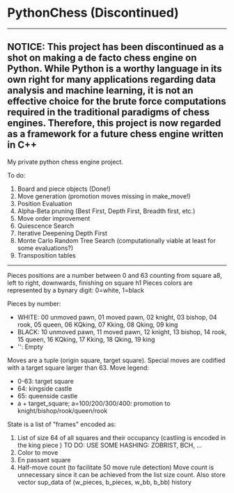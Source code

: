 # PythonChess (Discontinued)

---
NOTICE: This project has been discontinued as a shot on making a de facto chess engine on Python. While Python is a worthy language in its own right for many applications regarding data analysis and machine learning, it is not an effective choice for the brute force computations required in the traditional paradigms of chess engines.
Therefore, this project is now regarded as a framework for a future chess engine written in C++
---


My private python chess engine project.

To do:  
1. Board and piece objects (Done!)
2. Move generation (promotion moves missing in make_move!)
3. Position Evaluation
4. Alpha-Beta pruning (Best First, Depth First, Breadth first, etc.)
5. Move order improvement
6. Quiescence Search
7. Iterative Deepening Depth First
8. Monte Carlo Random Tree Search (computationally viable at least for some evaluations?)
9. Transposition tables

---

Pieces positions are a number between 0 and 63 counting from square a8, left to right, downwards, finishing on square h1
Pieces colors are represented by a bynary digit: 0=white, 1=black

Pieces by number:
* WHITE: 00 unmoved pawn, 01 moved pawn, 02 knight, 03 bishop, 04 rook, 05 queen, 06 KQking, 07 Kking, 08 Qking, 09 king
* BLACK: 10 unmoved pawn, 11 moved pawn, 12 knight, 13 bishop, 14 rook, 15 queen, 16 KQking, 17 Kking, 18 Qking, 19 king
* '': Empty

Moves are a tuple (origin square, target square). Special moves are codified with a target square larger than 63.
Move legend: 
* 0-63: target square
* 64: kingside castle
* 65: queenside castle
* a + target_square; a=100/200/300/400: promotion to knight/bishop/rook/queen/rook


State is a list of "frames" encoded as:
1. List of size 64 of all squares and their occupancy (castling is encoded in the king piece ) TO DO: USE SOME HASHING: ZOBRIST, BCH, ...
2. Color to move
3. En passant square
4. Half-move count (to facilitate 50 move rule detection)
Move count is unnecessary since it can be achieved from the list size count.
Also store vector sup_data of (w_pieces, b_pieces, w_bb, b_bb) history
